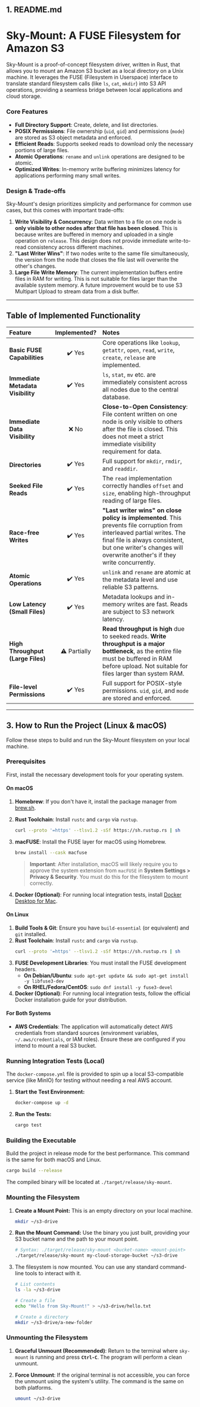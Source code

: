 
## 1. README.md

# Sky-Mount: A FUSE Filesystem for Amazon S3

Sky-Mount is a proof-of-concept filesystem driver, written in Rust, that allows you to mount an Amazon S3 bucket as a local directory on a Unix machine. It leverages the FUSE (Filesystem in Userspace) interface to translate standard filesystem calls (like `ls`, `cat`, `mkdir`) into S3 API operations, providing a seamless bridge between local applications and cloud storage.

### Core Features
*   **Full Directory Support**: Create, delete, and list directories.
*   **POSIX Permissions**: File ownership (`uid`, `gid`) and permissions (`mode`) are stored as S3 object metadata and enforced.
*   **Efficient Reads**: Supports seeked reads to download only the necessary portions of large files.
*   **Atomic Operations**: `rename` and `unlink` operations are designed to be atomic.
*   **Optimized Writes**: In-memory write buffering minimizes latency for applications performing many small writes.

### Design & Trade-offs

Sky-Mount's design prioritizes simplicity and performance for common use cases, but this comes with important trade-offs:

1.  **Write Visibility & Concurrency**: Data written to a file on one node is **only visible to other nodes after that file has been closed**. This is because writes are buffered in memory and uploaded in a single operation on `release`. This design does not provide immediate write-to-read consistency across different machines.
2.  **"Last Writer Wins"**: If two nodes write to the same file simultaneously, the version from the node that closes the file last will overwrite the other's changes.
3.  **Large File Write Memory**: The current implementation buffers entire files in RAM for writing. This is not suitable for files larger than the available system memory. A future improvement would be to use S3 Multipart Upload to stream data from a disk buffer.

---

## **Table of Implemented Functionality**

| Feature | Implemented? | Notes |
| :--- | :---: | :--- |
| **Basic FUSE Capabilities** | ✔️ Yes | Core operations like `lookup`, `getattr`, `open`, `read`, `write`, `create`, `release` are implemented. |
| **Immediate Metadata Visibility** | ✔️ Yes | `ls`, `stat`, `mv` etc. are immediately consistent across all nodes due to the central database. |
| **Immediate Data Visibility** | ❌ No | **Close-to-Open Consistency**: File content written on one node is only visible to others after the file is closed. This does not meet a strict immediate visibility requirement for data. |
| **Directories** | ✔️ Yes | Full support for `mkdir`, `rmdir`, and `readdir`. |
| **Seeked File Reads** | ✔️ Yes | The `read` implementation correctly handles `offset` and `size`, enabling high-throughput reading of large files. |
| **Race-free Writes** | ✔️ Yes | **"Last writer wins" on close policy is implemented**. This prevents file corruption from interleaved partial writes. The final file is always consistent, but one writer's changes will overwrite another's if they write concurrently. |
| **Atomic Operations** | ✔️ Yes | `unlink` and `rename` are atomic at the metadata level and use reliable S3 patterns. |
| **Low Latency (Small Files)** | ✔️ Yes | Metadata lookups and in-memory writes are fast. Reads are subject to S3 network latency. |
| **High Throughput (Large Files)** | ⚠️ Partially | **Read throughput is high** due to seeked reads. **Write throughput is a major bottleneck**, as the entire file must be buffered in RAM before upload. Not suitable for files larger than system RAM. |
| **File-level Permissions** | ✔️ Yes | Full support for POSIX-style permissions. `uid`, `gid`, and `mode` are stored and enforced. |


---

## 3. How to Run the Project (Linux & macOS)

Follow these steps to build and run the Sky-Mount filesystem on your local machine.

### Prerequisites

First, install the necessary development tools for your operating system.

#### On macOS

1.  **Homebrew**: If you don't have it, install the package manager from [brew.sh](https://brew.sh).
2.  **Rust Toolchain**: Install `rustc` and `cargo` via `rustup`.
    ```bash
    curl --proto '=https' --tlsv1.2 -sSf https://sh.rustup.rs | sh
    ```
3.  **macFUSE**: Install the FUSE layer for macOS using Homebrew.
    ```bash
    brew install --cask macfuse
    ```
    > **Important**: After installation, macOS will likely require you to approve the system extension from `macFUSE` in **System Settings > Privacy & Security**. You must do this for the filesystem to mount correctly.

4.  **Docker (Optional)**: For running local integration tests, install [Docker Desktop for Mac](https://www.docker.com/products/docker-desktop/).

#### On Linux

1.  **Build Tools & Git**: Ensure you have `build-essential` (or equivalent) and `git` installed.
2.  **Rust Toolchain**: Install `rustc` and `cargo` via `rustup`.
    ```bash
    curl --proto '=https' --tlsv1.2 -sSf https://sh.rustup.rs | sh
    ```
3.  **FUSE Development Libraries**: You must install the FUSE development headers.
    *   **On Debian/Ubuntu**: `sudo apt-get update && sudo apt-get install -y libfuse3-dev`
    *   **On RHEL/Fedora/CentOS**: `sudo dnf install -y fuse3-devel`
4.  **Docker (Optional)**: For running local integration tests, follow the official Docker installation guide for your distribution.

#### For Both Systems

*   **AWS Credentials**: The application will automatically detect AWS credentials from standard sources (environment variables, `~/.aws/credentials`, or IAM roles). Ensure these are configured if you intend to mount a real S3 bucket.

### Running Integration Tests (Local)

The `docker-compose.yml` file is provided to spin up a local S3-compatible service (like MinIO) for testing without needing a real AWS account.

1.  **Start the Test Environment:**
    ```bash
    docker-compose up -d
    ```
2.  **Run the Tests:**
    ```bash
    cargo test
    ```

### Building the Executable

Build the project in release mode for the best performance. This command is the same for both macOS and Linux.

```bash
cargo build --release
```
The compiled binary will be located at `./target/release/sky-mount`.

### Mounting the Filesystem

1.  **Create a Mount Point:** This is an empty directory on your local machine.
    ```bash
    mkdir ~/s3-drive
    ```

2.  **Run the Mount Command:**
    Use the binary you just built, providing your S3 bucket name and the path to your mount point.
    ```bash
    # Syntax: ./target/release/sky-mount <bucket-name> <mount-point>
    ./target/release/sky-mount my-cloud-storage-bucket ~/s3-drive
    ```

3.  The filesystem is now mounted. You can use any standard command-line tools to interact with it.
    ```bash
    # List contents
    ls -la ~/s3-drive

    # Create a file
    echo "Hello from Sky-Mount!" > ~/s3-drive/hello.txt

    # Create a directory
    mkdir ~/s3-drive/a-new-folder
    ```

### Unmounting the Filesystem

1.  **Graceful Unmount (Recommended)**: Return to the terminal where `sky-mount` is running and press **`Ctrl-C`**. The program will perform a clean unmount.

2.  **Force Unmount**: If the original terminal is not accessible, you can force the unmount using the system's utility. The command is the same on both platforms.
    ```bash
    umount ~/s3-drive
    ```